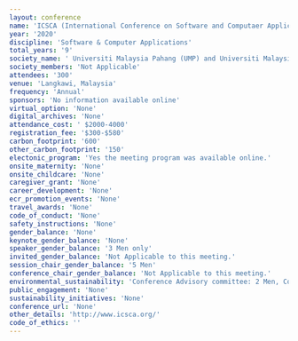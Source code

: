 ```yaml
---
layout: conference 
name: 'ICSCA (International Conference on Software and Computaer Applications)'
year: '2020'
discipline: 'Software & Computer Applications'
total_years: '9'
society_name: ' Universiti Malaysia Pahang (UMP) and Universiti Malaysia Perlis (UniMAP)'
society_members: 'Not Applicable'
attendees: '300'
venue: 'Langkawi, Malaysia'
frequency: 'Annual'
sponsors: 'No information available online'
virtual_option: 'None'
digital_archives: 'None'
attendance_cost: ' $2000-4000'
registration_fee: '$300-$580'
carbon_footprint: '600'
other_carbon_footprint: '150'
electonic_program: 'Yes the meeting program was available online.'
onsite_maternity: 'None'
onsite_childcare: 'None'
caregiver_grant: 'None'
career_development: 'None'
ecr_promotion_events: 'None'
travel_awards: 'None'
code_of_conduct: 'None'
safety_instructions: 'None'
gender_balance: 'None'
keynote_gender_balance: 'None'
speaker_gender_balance: '3 Men only'
invited_gender_balance: 'Not Applicable to this meeting.'
session_chair_gender_balance: '5 Men'
conference_chair_gender_balance: 'Not Applicable to this meeting.'
environmental_sustainability: 'Conference Advisory committee: 2 Men, Conference chairs: 3 Men, Program chairs: 4 Men, Local Arrangement chairs: 7 Men'
public_engagement: 'None'
sustainability_initiatives: 'None'
conference_url: 'None'
other_details: 'http://www.icsca.org/'
code_of_ethics: ''
---
```

